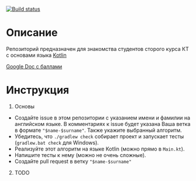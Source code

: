[![Build status](https://travis-ci.org/anton-bannykh/ctddev-kotlin-demo-2017.svg?branch=master)](https://travis-ci.org/anton-bannykh/ctddev-kotlin-demo-2017)

# Описание

Репозиторий предназначен для знакомства студентов сторого курса КТ с основами языка [Kotlin](kotlinlang.org)

[Google Doc c баллами](https://docs.google.com/spreadsheets/d/1rpBErIUVnsn0_QTr-PFzxGzP3exrx2vTqB1tMRyDSB8/edit?usp=sharing)

# Инструкция

1. Основы
  * Создайте issue в этом репозитории с указанием имени и фамилии на английском языке.
    В комментариях к issue будет указана Ваша ветка в формате `"$name-$surname"`.
    Также укажите выбранный алгоритм.
  * Убедитесь, что `./gradlew check` собирает проект и запускает тесты (`gradlew.bat check` для Windows).
  * Реализуйте этот алгоритм на языке Kotlin (можно прямо в `Main.kt`).
  * Напишите тесты к нему (можно не очень сложные).
  * Создайте pull request в ветку `"$name-$surname"`
2. TODO

